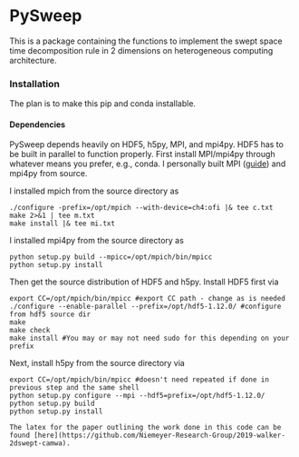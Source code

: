# PySweep

This is a package containing the functions to implement the swept space time decomposition rule in 2 dimensions on
heterogeneous computing architecture.

### Installation

The plan is to make this pip and conda installable.

#### Dependencies

PySweep depends heavily on HDF5, h5py, MPI, and mpi4py. HDF5 has to be built in parallel to function properly. First install MPI/mpi4py through whatever means you prefer, e.g., conda. I personally built MPI ([guide](https://www.mpich.org/static/downloads/3.3.2/mpich-3.3.2-installguide.pdf)) and mpi4py from source.

I installed mpich from the source directory as
```shell
./configure -prefix=/opt/mpich --with-device=ch4:ofi |& tee c.txt
make 2>&1 | tee m.txt
make install |& tee mi.txt
```

I installed mpi4py from the source directory as
```shell
python setup.py build --mpicc=/opt/mpich/bin/mpicc
python setup.py install
```

Then get the source distribution of HDF5 and h5py. Install HDF5 first via
```shell
export CC=/opt/mpich/bin/mpicc #export CC path - change as is needed
./configure --enable-parallel --prefix=/opt/hdf5-1.12.0/ #configure from hdf5 source dir
make
make check
make install #You may or may not need sudo for this depending on your prefix
```
Next, install h5py from the source directory via
```shell
export CC=/opt/mpich/bin/mpicc #doesn't need repeated if done in previous step and the same shell
python setup.py configure --mpi --hdf5=prefix=/opt/hdf5-1.12.0/
python setup.py build
python setup.py install
```

<!--
# Constraints
- The grid used is uniform and rectangular.
- block_size should be (2^n,2^n,1) and constrained by your GPU. Note the block_size should have the same x and y dimension.
- A total of three functions must be named accordingly and take specific arguments.
- This code is currently limited to periodic boundary conditions

### General Approach

#### 1.) Code Inputs

#### 2.) Data Decomposition
    - The code first splits the data to the nearest column based on block_size between the CPUs and GPUs. The number of CPU cores and GPUs is not taken into account in this split. Note, that the provided affinity will be adjusted if it cannot evenly split the data by column.
    - Each region after the affinity split is then split amongst the number of ranks for each architecture. Note, that each GPU will occupy 1 rank (e.g.
    running the code with 16 MPI processes and two GPUs will result in 14 CPU ranks).
    - If there is not sufficient data for the number of ranks supplied, those ranks will be terminated.

### Swept Steps
#### 1.) UpPyramid
    - The "UpPyramid" is the first swept calculation and it creates a pyramid of data in time. At the end of this calculation, the data is written into its standard position for the next step.
    - The appropriate edges are communicated for the shift calculation.
#### 2.) Bridge
    - The "Bridge" is the next step required.
    - The appropriate edges are communicated for the shift calculation.

#### 3.) Standard Octahedron
    - The "Octahedron" is the next calculation after the bridge.

#### 4.) Reverse Bridge
    - The "Bridge" is the next step required.
    - The appropriate edges are communicated for the shift calculation.

#### 5.) Shift Octahedron
    - The "Octahedron" is the next calculation after the bridge.

#### 6. DownPyramid
    This is the closing pyramid of the swept rule. -->

    The latex for the paper outlining the work done in this code can be found [here](https://github.com/Niemeyer-Research-Group/2019-walker-2dswept-camwa).
